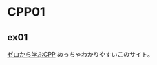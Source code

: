 # CPP01
## ex01
[ゼロから学ぶCPP](https://rinatz.github.io/cpp-book/ch07-10-static-members/)
めっちゃわかりやすいこのサイト。
